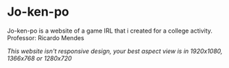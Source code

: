 # Jo-ken-po

Jo-ken-po is a website of a game IRL that i created for a college activity.
Professor: Ricardo Mendes

*This website isn't responsive design, your best aspect view is in 1920x1080, 1366x768 or 1280x720*

